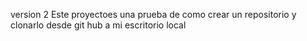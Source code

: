 

version 2
Este proyectoes una prueba de como crear un repositorio y clonarlo desde git hub a mi escritorio local
